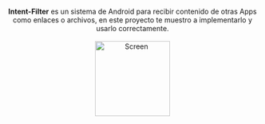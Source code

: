 <center></br><b>Intent-Filter</b> es un sistema de Android para recibir contenido de otras Apps como enlaces o archivos, en este proyecto te muestro a implementarlo y usarlo correctamente.
    </br> </br>
    <img src="./Preview/logo.png" width=150 title="Screen">
</center></br>
